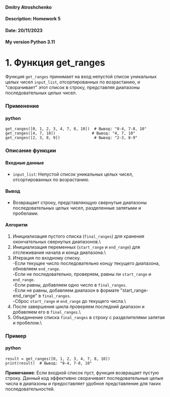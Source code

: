 #### Dmitry Atroshchenko
#### Description: Homework 5
#### Date: 20/11/2023
#### My version Python 3.11



# 1. Функция get_ranges
Функция `get_ranges` принимает на вход непустой список уникальных целых чисел `input_list`, отсортированных по возрастанию, и "сворачивает" этот список в строку, представляя диапазоны последовательных целых чисел.
### Применение
#### python
```
get_ranges([0, 1, 2, 3, 4, 7, 8, 10])  # Вывод: "0-4, 7-8, 10"
get_ranges([4, 7, 10])                # Вывод: "4, 7, 10"
get_ranges([2, 3, 8, 9])               # Вывод: "2-3, 8-9"
```

### Описание функции
#### Входные данные
- `input_list`: Непустой список уникальных целых чисел, отсортированных по возрастанию.
#### Вывод
- Возвращает строку, представляющую свернутые диапазоны последовательных целых чисел, разделенные запятыми и пробелами.
#### Алгоритм
1. Инициализация пустого списка (`final_ranges`) для хранения окончательных свернутых диапазонов.\  
2. Инициализация переменных (`start_range` и `end_range`) для отслеживания начала и конца диапазона.\
3. Итерация по входному списку.\
-Если текущее число последовательно концу текущего диапазона, обновляем `end_range`.\
-Если не последовательно, проверяем, равны ли `start_range` и `end_range`.\
-Если равны, добавляем одно число в `final_ranges`.\
-Если не равны, добавляем диапазон в формате "start_range-end_range" в `final_ranges`.\
-Сброс `start_range` и `end_range` до текущего числа.\
4. После завершения цикла проверяем последний диапазон и добавляем его в `final_ranges`.\
5. Объединение списка `final_ranges` в строку с разделителями запятая и пробелом.\
### Пример
#### python
```
result = get_ranges([0, 1, 2, 3, 4, 7, 8, 10])
print(result)  # Вывод: "0-4, 7-8, 10"
```
**Примечание**: Если входной список пуст, функция возвращает пустую строку. Данный код эффективно сворачивает последовательные целые числа в диапазоны и предоставляет удобное представление для таких последовательностей.
